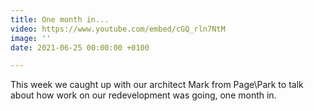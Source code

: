 ```yaml
---
title: One month in...
video: https://www.youtube.com/embed/cGQ_rln7NtM
image: ''
date: 2021-06-25 00:00:00 +0100

---
```

This week we caught up with our architect Mark from Page\\Park to talk about how work on our redevelopment was going, one month in.